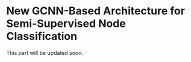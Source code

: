 # New GCNN-Based Architecture for Semi-Supervised Node Classification
This part will be updated soon. 
